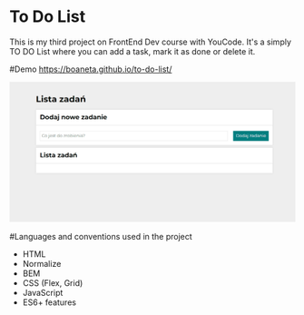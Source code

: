 # To Do List

This is my third project on FrontEnd Dev course with YouCode. It's a simply TO DO List where you can add a task, mark it as done or delete it.

#Demo
https://boaneta.github.io/to-do-list/

![To Do List gif](images/to-do.gif)

#Languages and conventions used in the project
- HTML
- Normalize
- BEM
- CSS (Flex, Grid)
- JavaScript
- ES6+ features

